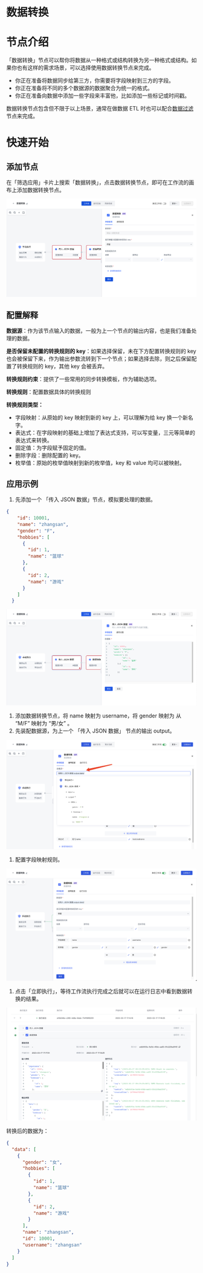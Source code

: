 # 数据转换

# 节点介绍

「数据转换」节点可以帮你将数据从一种格式或结构转换为另一种格式或结构。如果你也有这样的需求场景，可以选择使用数据转换节点来完成。

- 你正在准备将数据同步给第三方，你需要将字段映射到三方的字段。
- 你正在准备将不同的多个数据源的数据聚合为统一的格式。
- 你正在准备向数据中添加一些字段来丰富他，比如添加一些标记或时间戳。

数据转换节点包含但不限于以上场景，通常在做数据 ETL 时也可以配合[数据过滤](/workflow/数据处理节点/数据过滤.html)节点来完成。

# 快速开始

## 添加节点

在「筛选应用」卡片上搜索「数据转换」，点击数据转换节点，即可在工作流的画布上添加数据转换节点。

![](../static/boxcnhE6SGcFR12uc26nj2cCVCb.png)

## 配置解释

<strong>数据源</strong>：作为该节点输入的数据，一般为上一个节点的输出内容，也是我们准备处理的数据。

<strong>是否保留未配置的转换</strong><strong>规则</strong><strong>的 key</strong>：如果选择保留，未在下方配置转换规则的 key 也会被保留下来，作为输出参数流转到下一个节点；如果选择去除，则之后保留配置了转换规则的 key，其他 key 会被丢弃。

<strong>转换</strong><strong>规则</strong><strong>约束</strong>：提供了一些常用的同步转换模板，作为辅助选项。

<strong>转换</strong><strong>规则</strong>：配置数据具体的转换规则

<strong>转换</strong><strong>规则</strong><strong>类型：</strong>

- 字段映射：从原始的 key 映射到新的 key 上，可以理解为给 key 换一个新名字。
- 表达式：在字段映射的基础上增加了表达式支持，可以写变量，三元等简单的表达式来转换。
- 固定值：为字段赋予固定的值。
- 删除字段：删除配置的 key。
- 枚举值：原始的枚举值映射到新的枚举值，key 和 value 均可以被映射。

## 应用示例

1. 先添加一个 「传入 JSON 数据」节点，模拟要处理的数据。

```json
{
    "id": 10001,
    "name": "zhangsan",
    "gender": "F",
    "hobbies": [
      {
        "id": 1,
        "name": "篮球"
      },
      {
        "id": 2,
        "name": "游戏"
      }
    ]
  }
```

![](../static/boxcnJmQ6QouNAkwCoVu3fNVJKb.png)

1. 添加数据转换节点，将 name 映射为 username，将 gender 映射为 从 “M/F” 映射为 “男/女” 。
2. 先装配数据源，为上一个 「传入 JSON 数据」 节点的输出 output。

![](../static/boxcn95QAlYlUrGfcYcqKHbb90e.png)

1. 配置字段映射规则。

![](../static/boxcnCbBjrmVnKdBfeJnypmMZYg.png)

1. 点击「立即执行」，等待工作流执行完成之后就可以在运行日志中看到数据转换的结果。

![](../static/boxcnGokRdYPWX9RgL2WgrtO46g.png)

转换后的数据为：

```json
{
  "data": [
    {
      "gender": "女",
      "hobbies": [
        {
          "id": 1,
          "name": "篮球"
        },
        {
          "id": 2,
          "name": "游戏"
        }
      ],
      "name": "zhangsan",
      "id": 10001,
      "username": "zhangsan"
    }
  ]
}
```
